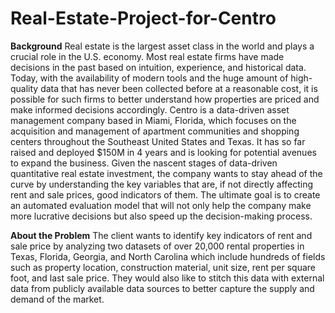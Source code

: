 # Real-Estate-Project-for-Centro

**Background**
Real estate is the largest asset class in the world and plays a crucial role in the U.S. economy. Most
real estate firms have made decisions in the past based on intuition, experience, and historical data.
Today, with the availability of modern tools and the huge amount of high-quality data that has never
been collected before at a reasonable cost, it is possible for such firms to better understand how
properties are priced and make informed decisions accordingly.
Centro is a data-driven asset management company based in Miami, Florida, which focuses on the
acquisition and management of apartment communities and shopping centers throughout the
Southeast United States and Texas. It has so far raised and deployed $150M in 4 years and is looking
for potential avenues to expand the business. Given the nascent stages of data-driven quantitative real
estate investment, the company wants to stay ahead of the curve by understanding the key variables
that are, if not directly affecting rent and sale prices, good indicators of them. The ultimate goal is to
create an automated evaluation model that will not only help the company make more lucrative
decisions but also speed up the decision-making process.

**About the Problem**
The client wants to identify key indicators of rent and sale price by analyzing two datasets of over
20,000 rental properties in Texas, Florida, Georgia, and North Carolina which include hundreds of
fields such as property location, construction material, unit size, rent per square foot, and last sale
price. They would also like to stitch this data with external data from publicly available data sources
to better capture the supply and demand of the market.

